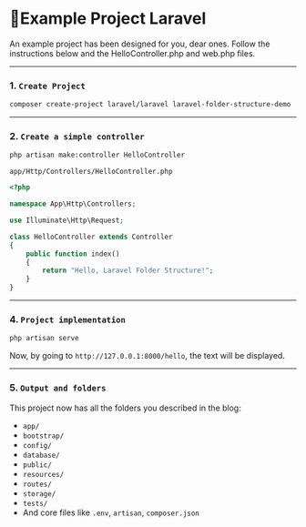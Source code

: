 # 📂Example Project Laravel

An example project has been designed for you, dear ones. Follow the instructions below and the HelloController.php and web.php files.

---

### 1. `Create Project`

```bash
composer create-project laravel/laravel laravel-folder-structure-demo
```
---
### 2. `Create a simple controller`

```bash
php artisan make:controller HelloController
```

`app/Http/Controllers/HelloController.php`
```php
<?php

namespace App\Http\Controllers;

use Illuminate\Http\Request;

class HelloController extends Controller
{
    public function index()
    {
        return "Hello, Laravel Folder Structure!";
    }
}
```
---
### 4. `Project implementation`
```bash
php artisan serve
```
Now, by going to `http://127.0.0.1:8000/hello`, the text will be displayed.

---
### 5. `Output and folders`
This project now has all the folders you described in the blog:
- `app/`
- `bootstrap/`
- `config/`
- `database/`
- `public/`
- `resources/`
- `routes/`
- `storage/`
- `tests/`
- And core files like `.env`, `artisan`, `composer.json`
